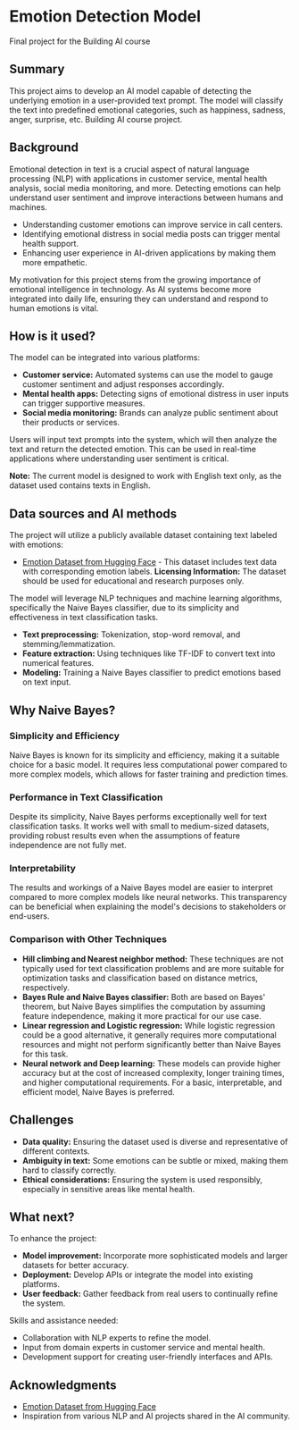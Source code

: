 # Emotion Detection Model

Final project for the Building AI course

## Summary

This project aims to develop an AI model capable of detecting the underlying emotion in a user-provided text prompt. The model will classify the text into predefined emotional categories, such as happiness, sadness, anger, surprise, etc. Building AI course project.

## Background

Emotional detection in text is a crucial aspect of natural language processing (NLP) with applications in customer service, mental health analysis, social media monitoring, and more. Detecting emotions can help understand user sentiment and improve interactions between humans and machines.

* Understanding customer emotions can improve service in call centers.
* Identifying emotional distress in social media posts can trigger mental health support.
* Enhancing user experience in AI-driven applications by making them more empathetic.

My motivation for this project stems from the growing importance of emotional intelligence in technology. As AI systems become more integrated into daily life, ensuring they can understand and respond to human emotions is vital.

## How is it used?

The model can be integrated into various platforms:

* **Customer service:** Automated systems can use the model to gauge customer sentiment and adjust responses accordingly.
* **Mental health apps:** Detecting signs of emotional distress in user inputs can trigger supportive measures.
* **Social media monitoring:** Brands can analyze public sentiment about their products or services.

Users will input text prompts into the system, which will then analyze the text and return the detected emotion. This can be used in real-time applications where understanding user sentiment is critical.

**Note:** The current model is designed to work with English text only, as the dataset used contains texts in English.

## Data sources and AI methods

The project will utilize a publicly available dataset containing text labeled with emotions:

* [Emotion Dataset from Hugging Face](https://huggingface.co/datasets/dair-ai/emotion) - This dataset includes text data with corresponding emotion labels. **Licensing Information:** The dataset should be used for educational and research purposes only.

The model will leverage NLP techniques and machine learning algorithms, specifically the Naive Bayes classifier, due to its simplicity and effectiveness in text classification tasks.

* **Text preprocessing:** Tokenization, stop-word removal, and stemming/lemmatization.
* **Feature extraction:** Using techniques like TF-IDF to convert text into numerical features.
* **Modeling:** Training a Naive Bayes classifier to predict emotions based on text input.

## Why Naive Bayes?

### Simplicity and Efficiency
Naive Bayes is known for its simplicity and efficiency, making it a suitable choice for a basic model. It requires less computational power compared to more complex models, which allows for faster training and prediction times.

### Performance in Text Classification
Despite its simplicity, Naive Bayes performs exceptionally well for text classification tasks. It works well with small to medium-sized datasets, providing robust results even when the assumptions of feature independence are not fully met.

### Interpretability
The results and workings of a Naive Bayes model are easier to interpret compared to more complex models like neural networks. This transparency can be beneficial when explaining the model's decisions to stakeholders or end-users.

### Comparison with Other Techniques
- **Hill climbing and Nearest neighbor method:** These techniques are not typically used for text classification problems and are more suitable for optimization tasks and classification based on distance metrics, respectively.
- **Bayes Rule and Naive Bayes classifier:** Both are based on Bayes' theorem, but Naive Bayes simplifies the computation by assuming feature independence, making it more practical for our use case.
- **Linear regression and Logistic regression:** While logistic regression could be a good alternative, it generally requires more computational resources and might not perform significantly better than Naive Bayes for this task.
- **Neural network and Deep learning:** These models can provide higher accuracy but at the cost of increased complexity, longer training times, and higher computational requirements. For a basic, interpretable, and efficient model, Naive Bayes is preferred.

## Challenges

* **Data quality:** Ensuring the dataset used is diverse and representative of different contexts.
* **Ambiguity in text:** Some emotions can be subtle or mixed, making them hard to classify correctly.
* **Ethical considerations:** Ensuring the system is used responsibly, especially in sensitive areas like mental health.

## What next?

To enhance the project:

* **Model improvement:** Incorporate more sophisticated models and larger datasets for better accuracy.
* **Deployment:** Develop APIs or integrate the model into existing platforms.
* **User feedback:** Gather feedback from real users to continually refine the system.

Skills and assistance needed:

* Collaboration with NLP experts to refine the model.
* Input from domain experts in customer service and mental health.
* Development support for creating user-friendly interfaces and APIs.

## Acknowledgments

* [Emotion Dataset from Hugging Face](https://huggingface.co/datasets/dair-ai/emotion)
* Inspiration from various NLP and AI projects shared in the AI community.
